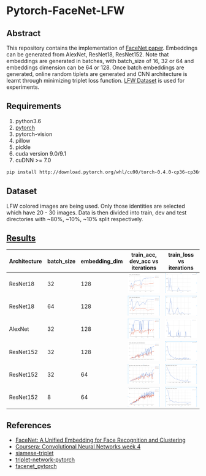 # Pytorch-FaceNet-LFW

## Abstract
This repository contains the implementation of [FaceNet paper](https://arxiv.org/pdf/1503.03832.pdf). Embeddings can be generated from AlexNet, ResNet18, ResNet152. Note that embeddings are generated in batches, with batch_size of 16, 32 or 64 and embeddings dimension can be 64 or 128. Once batch embeddings are generated, online random tiplets are generated and CNN architecture is learnt through minimizing triplet loss function. [LFW Dataset](http://vis-www.cs.umass.edu/lfw/) is used for experiments.

## Requirements
1. python3.6
2. [pytorch](http://download.pytorch.org/whl/cu90/torch-0.4.0-cp36-cp36m-linux_x86_64.whl)
3. pytorch-vision
4. pillow
5. pickle
6. cuda version 9.0/9.1
7. cuDNN >= 7.0

```bash
pip install http://download.pytorch.org/whl/cu90/torch-0.4.0-cp36-cp36m-linux_x86_64.whl pytorch-vision pillow pickle
```

## Dataset
LFW colored images are being used. Only those identities are selected which have 20 - 30 images. Data is then divided into train, dev and test directories with ~80%, ~10%, ~10% split respectively.

## [Results](https://docs.google.com/spreadsheets/d/1RxYQQVf0MiLgxIzDh3cO-j19SlYTmQd5Ztf704jGEpk/edit?usp=sharing)

Architecture  | batch_size | embedding_dim | train_acc, dev_acc vs iterations | train_loss vs iterations
----|----|----|----|----|
ResNet18 | 32 | 128 | ![Screen Shot](resnet1.png) | ![Screen Shot](resnet2.png) <br>
ResNet18 | 64 | 128 | ![Screen Shot](resnet3.png) | ![Screen Shot](resnet4.png) <br>
AlexNet | 32 | 128 | ![Screen Shot](alexnet1.png) | ![Screen Shot](alexnet2.png) <br>
ResNet152 | 32 | 128 | ![Screen Shot](resnet5.png) | ![Screen Shot](resnet6.png) <br>
ResNet152 | 32 | 64 | ![Screen Shot](resnet7.png) | ![Screen Shot](resnet8.png) <br>
ResNet152 | 8 | 64 | ![Screen Shot](resnet9.png) | ![Screen Shot](resnet10.png) <br>



## References
* [FaceNet: A Unified Embedding for Face Recognition and Clustering](https://arxiv.org/pdf/1503.03832.pdf)
* [Coursera: Convolutional Neural Networks week 4](https://www.coursera.org/learn/convolutional-neural-networks/home/welcome)
* [siamese-triplet](https://github.com/adambielski/siamese-triplet)
* [triplet-network-pytorch](https://github.com/andreasveit/triplet-network-pytorch)
* [facenet_pytorch](https://github.com/liorshk/facenet_pytorch)




